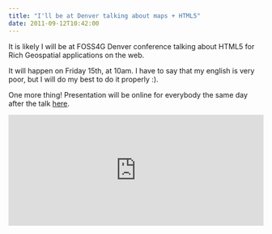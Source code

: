 ```yaml
---
title: "I'll be at Denver talking about maps + HTML5"
date: 2011-09-12T10:42:00
---
```


It is likely I will be at FOSS4G Denver conference talking about HTML5 for Rich Geospatial applications on the web.

It will happen on Friday 15th, at 10am. I have to say that my english is very poor, but I will do my best to do it properly :).

One more thing! Presentation will be online for everybody the same day after the talk [here](http://xavijam.github.com/html5-foss4g/).

<iframe width="100%" frameborder="0" height="220" src="https://team.carto.com/u/xavijam/builder/5133e9ee-8e7e-4c69-854f-271e0fab200e/embed"></iframe>
